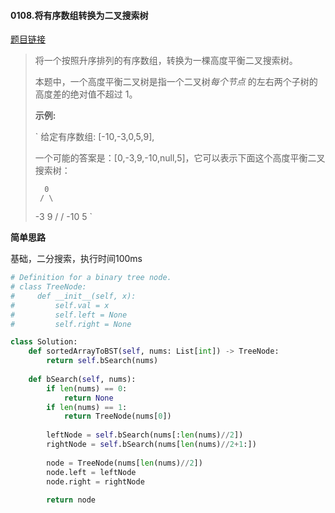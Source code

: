 #### 0108.将有序数组转换为二叉搜索树


[题目链接](https://leetcode-cn.com/problems/convert-sorted-array-to-binary-search-tree/)


> 将一个按照升序排列的有序数组，转换为一棵高度平衡二叉搜索树。
>
> 本题中，一个高度平衡二叉树是指一个二叉树*每个节点* 的左右两个子树的高度差的绝对值不超过 1。
>
> **示例:**
>
> `
> 给定有序数组: [-10,-3,0,5,9],
> 
> 一个可能的答案是：[0,-3,9,-10,null,5]，它可以表示下面这个高度平衡二叉搜索树：
> 
>       0
>      / \
>    -3   9
>    /   /
>  -10  5
> `

**简单思路**

基础，二分搜索，执行时间100ms

```python
# Definition for a binary tree node.
# class TreeNode:
#     def __init__(self, x):
#         self.val = x
#         self.left = None
#         self.right = None

class Solution:
    def sortedArrayToBST(self, nums: List[int]) -> TreeNode:
        return self.bSearch(nums)
    
    def bSearch(self, nums):
        if len(nums) == 0:
            return None
        if len(nums) == 1:
            return TreeNode(nums[0])
        
        leftNode = self.bSearch(nums[:len(nums)//2])
        rightNode = self.bSearch(nums[len(nums)//2+1:])
        
        node = TreeNode(nums[len(nums)//2])
        node.left = leftNode
        node.right = rightNode
        
        return node
```

